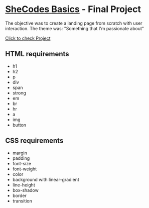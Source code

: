 # [SheCodes Basics](https://www.shecodes.io/workshops) - Final Project 

The objective was to create a landing page from scratch with user interaction. The theme was: "Something that I'm passionate about"

[Click to check Project](https://mystifying-payne-20a04f.netlify.app/)


## HTML requirements 

- h1
- h2
- p
- div
- span
- strong
- em
- br
- hr
- a
- img
- button

## CSS requirements 

- margin
- padding
- font-size
- font-weight
- color
- background with linear-gradient
- line-height
- box-shadow
- border
- transition
